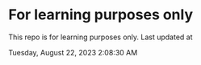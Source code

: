 # For learning purposes only
This repo is for learning purposes only.
Last updated at

Tuesday, August 22, 2023 2:08:30 AM

